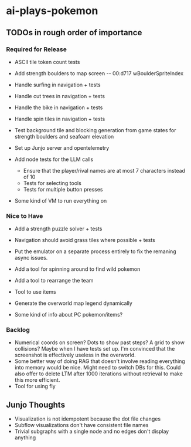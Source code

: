 # ai-plays-pokemon

## TODOs in rough order of importance

### Required for Release
* ASCII tile token count tests
* Add strength boulders to map screen -- 00:d717 wBoulderSpriteIndex
* Handle surfing in navigation + tests
* Handle cut trees in navigation + tests
* Handle the bike in navigation + tests
* Handle spin tiles in navigation + tests

* Test background tile and blocking generation from game states for strength boulders and seafoam elevation

* Set up Junjo server and opentelemetry

* Add node tests for the LLM calls
    * Ensure that the player/rival names are at most 7 characters instead of 10
    * Tests for selecting tools
    * Tests for multiple button presses

* Some kind of VM to run everything on

### Nice to Have
* Add a strength puzzle solver + tests

* Navigation should avoid grass tiles where possible + tests

* Put the emulator on a separate process entirely to fix the remaning async issues.

* Add a tool for spinning around to find wild pokemon
* Add a tool to rearrange the team
* Tool to use items
* Generate the overworld map legend dynamically
* Some kind of info about PC pokemon/items?

### Backlog
* Numerical coords on screen? Dots to show past steps? A grid to show collisions? Maybe when I have tests set up. I'm convinced that the screenshot is effectively useless in the overworld.
* Some better way of doing RAG that doesn't involve reading everything into memory would be nice. Might need to switch DBs for this. Could also offer to delete LTM after 1000 iterations without retrieval to make this more efficient.
* Tool for using fly

## Junjo Thoughts
* Visualization is not idempotent because the dot file changes
* Subflow visualizations don't have consistent file names
* Trivial subgraphs with a single node and no edges don't display anything
